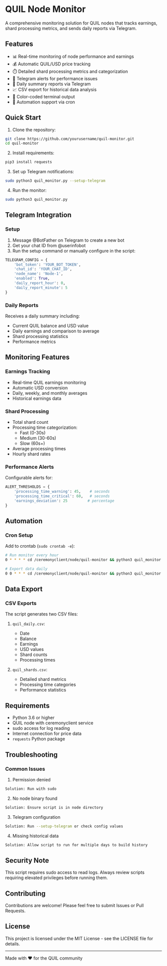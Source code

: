 # QUIL Node Monitor

A comprehensive monitoring solution for QUIL nodes that tracks earnings, shard processing metrics, and sends daily reports via Telegram.

## Features

- 📊 Real-time monitoring of node performance and earnings
- 💰 Automatic QUIL/USD price tracking
- ⏱️ Detailed shard processing metrics and categorization
- 🚨 Telegram alerts for performance issues
- 📱 Daily summary reports via Telegram
- 📈 CSV export for historical data analysis
- 🎨 Color-coded terminal output
- 🤖 Automation support via cron

## Quick Start

1. Clone the repository:
```bash
git clone https://github.com/yourusername/quil-monitor.git
cd quil-monitor
```

2. Install requirements:
```bash
pip3 install requests
```

3. Set up Telegram notifications:
```bash
sudo python3 quil_monitor.py --setup-telegram
```

4. Run the monitor:
```bash
sudo python3 quil_monitor.py
```

## Telegram Integration

### Setup
1. Message @BotFather on Telegram to create a new bot
2. Get your chat ID from @userinfobot
3. Run the setup command or manually configure in the script:
```python
TELEGRAM_CONFIG = {
    'bot_token': 'YOUR_BOT_TOKEN',
    'chat_id': 'YOUR_CHAT_ID',
    'node_name': 'Node-1',
    'enabled': True,
    'daily_report_hour': 0,
    'daily_report_minute': 5
}
```

### Daily Reports
Receives a daily summary including:
- Current QUIL balance and USD value
- Daily earnings and comparison to average
- Shard processing statistics
- Performance metrics

## Monitoring Features

### Earnings Tracking
- Real-time QUIL earnings monitoring
- Automatic USD conversion
- Daily, weekly, and monthly averages
- Historical earnings data

### Shard Processing
- Total shard count
- Processing time categorization:
  - Fast (0-30s)
  - Medium (30-60s)
  - Slow (60s+)
- Average processing times
- Hourly shard rates

### Performance Alerts
Configurable alerts for:
```python
ALERT_THRESHOLDS = {
    'processing_time_warning': 45,    # seconds
    'processing_time_critical': 60,   # seconds
    'earnings_deviation': 25         # percentage
}
```

## Automation

### Cron Setup
Add to crontab (`sudo crontab -e`):
```bash
# Run monitor every hour
0 * * * * cd /ceremonyclient/node/quil-monitor && python3 quil_monitor.py

# Export data daily
0 0 * * * cd /ceremonyclient/node/quil-monitor && python3 quil_monitor.py --export-csv
```

## Data Export

### CSV Exports
The script generates two CSV files:

1. `quil_daily.csv`:
   - Date
   - Balance
   - Earnings
   - USD values
   - Shard counts
   - Processing times

2. `quil_shards.csv`:
   - Detailed shard metrics
   - Processing time categories
   - Performance statistics

## Requirements

- Python 3.6 or higher
- QUIL node with ceremonyclient service
- sudo access for log reading
- Internet connection for price data
- `requests` Python package

## Troubleshooting

### Common Issues

1. Permission denied
```bash
Solution: Run with sudo
```

2. No node binary found
```bash
Solution: Ensure script is in node directory
```

3. Telegram configuration
```bash
Solution: Run --setup-telegram or check config values
```

4. Missing historical data
```bash
Solution: Allow script to run for multiple days to build history
```

## Security Note

This script requires sudo access to read logs. Always review scripts requiring elevated privileges before running them.

## Contributing

Contributions are welcome! Please feel free to submit Issues or Pull Requests.

## License

This project is licensed under the MIT License - see the LICENSE file for details.

---
Made with ❤️ for the QUIL community
